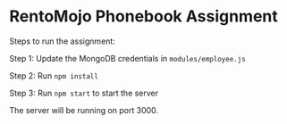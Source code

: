 # RentoMojo Phonebook Assignment

Steps to run the assignment:

Step 1: Update the MongoDB credentials in `modules/employee.js`

Step 2: Run `npm install`

Step 3: Run `npm start` to start the server

The server will be running on port 3000.
